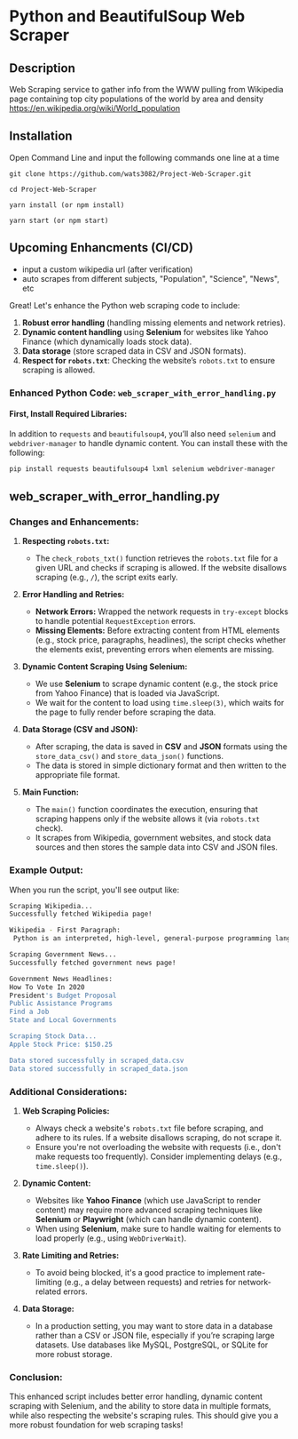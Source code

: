 # Python and BeautifulSoup Web Scraper


<!--
[Play Now](https://quiz-game-liart.vercel.app/)
-->

## Description ##

Web Scraping service to gather info from the WWW
pulling from Wikipedia page containing top city populations of the world by area and density
https://en.wikipedia.org/wiki/World_population



## Installation ##
Open Command Line and input the following commands one line at a time

```
git clone https://github.com/wats3082/Project-Web-Scraper.git
```
```
cd Project-Web-Scraper
```
```
yarn install (or npm install)
```
```
yarn start (or npm start)
```

## Upcoming Enhancments (CI/CD) ##
* input a custom wikipedia url (after verification)
* auto scrapes from different subjects, "Population", "Science", "News", etc










Great! Let's enhance the Python web scraping code to include:

1. **Robust error handling** (handling missing elements and network retries).
2. **Dynamic content handling** using **Selenium** for websites like Yahoo Finance (which dynamically loads stock data).
3. **Data storage** (store scraped data in CSV and JSON formats).
4. **Respect for `robots.txt`**: Checking the website’s `robots.txt` to ensure scraping is allowed.

### Enhanced Python Code: `web_scraper_with_error_handling.py`

#### First, Install Required Libraries:
In addition to `requests` and `beautifulsoup4`, you’ll also need `selenium` and `webdriver-manager` to handle dynamic content. You can install these with the following:

```bash
pip install requests beautifulsoup4 lxml selenium webdriver-manager
```



## web_scraper_with_error_handling.py

### Changes and Enhancements:

1. **Respecting `robots.txt`:**
   - The `check_robots_txt()` function retrieves the `robots.txt` file for a given URL and checks if scraping is allowed. If the website disallows scraping (e.g., `/`), the script exits early.

2. **Error Handling and Retries:**
   - **Network Errors:** Wrapped the network requests in `try-except` blocks to handle potential `RequestException` errors.
   - **Missing Elements:** Before extracting content from HTML elements (e.g., stock price, paragraphs, headlines), the script checks whether the elements exist, preventing errors when elements are missing.

3. **Dynamic Content Scraping Using Selenium:**
   - We use **Selenium** to scrape dynamic content (e.g., the stock price from Yahoo Finance) that is loaded via JavaScript.
   - We wait for the content to load using `time.sleep(3)`, which waits for the page to fully render before scraping the data.

4. **Data Storage (CSV and JSON):**
   - After scraping, the data is saved in **CSV** and **JSON** formats using the `store_data_csv()` and `store_data_json()` functions.
   - The data is stored in simple dictionary format and then written to the appropriate file format.

5. **Main Function:**
   - The `main()` function coordinates the execution, ensuring that scraping happens only if the website allows it (via `robots.txt` check).
   - It scrapes from Wikipedia, government websites, and stock data sources and then stores the sample data into CSV and JSON files.

### Example Output:

When you run the script, you'll see output like:

```bash
Scraping Wikipedia...
Successfully fetched Wikipedia page!

Wikipedia - First Paragraph:
 Python is an interpreted, high-level, general-purpose programming language...

Scraping Government News...
Successfully fetched government news page!

Government News Headlines:
How To Vote In 2020
President's Budget Proposal
Public Assistance Programs
Find a Job
State and Local Governments

Scraping Stock Data...
Apple Stock Price: $150.25

Data stored successfully in scraped_data.csv
Data stored successfully in scraped_data.json
```

### Additional Considerations:

1. **Web Scraping Policies:**
   - Always check a website's `robots.txt` file before scraping, and adhere to its rules. If a website disallows scraping, do not scrape it.
   - Ensure you're not overloading the website with requests (i.e., don't make requests too frequently). Consider implementing delays (e.g., `time.sleep()`).

2. **Dynamic Content:**
   - Websites like **Yahoo Finance** (which use JavaScript to render content) may require more advanced scraping techniques like **Selenium** or **Playwright** (which can handle dynamic content).
   - When using **Selenium**, make sure to handle waiting for elements to load properly (e.g., using `WebDriverWait`).

3. **Rate Limiting and Retries:**
   - To avoid being blocked, it's a good practice to implement rate-limiting (e.g., a delay between requests) and retries for network-related errors.

4. **Data Storage:**
   - In a production setting, you may want to store data in a database rather than a CSV or JSON file, especially if you’re scraping large datasets. Use databases like MySQL, PostgreSQL, or SQLite for more robust storage.

### Conclusion:
This enhanced script includes better error handling, dynamic content scraping with Selenium, and the ability to store data in multiple formats, while also respecting the website's scraping rules. This should give you a more robust foundation for web scraping tasks!


